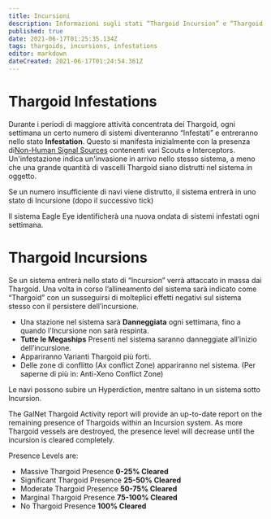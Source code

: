 ```yaml
---
title: Incursioni
description: Informazioni sugli stati “Thargoid Incursion” e “Thargoid Infestation”
published: true
date: 2021-06-17T01:25:35.134Z
tags: thargoids, incursions, infestations
editor: markdown
dateCreated: 2021-06-17T01:24:54.361Z
---
```


# Thargoid Infestations
Durante i periodi di maggiore attività concentrata dei Thargoid, ogni settimana un certo numero di sistemi diventeranno “Infestati” e entreranno nello stato **Infestation**. Questo si manifesta inizialmente con la presenza di[Non-Human Signal Sources](/en/nhss) contenenti vari Scouts e Interceptors. Un'infestazione indica un'invasione in arrivo nello stesso sistema, a meno che una grande quantità di vascelli Thargoid siano distrutti nel sistema in oggetto.

Se un numero insufficiente di navi viene distrutto, il sistema entrerà in uno stato di Incursione (dopo il successivo tick)

Il sistema Eagle Eye identificherà una nuova ondata di sistemi infestati ogni settimana.

# Thargoid Incursions
Se un sistema entrerà nello stato di “Incursion” verrà attaccato in massa dai Thargoid. Una volta in corso l’allineamento del sistema sarà indicato come “Thargoid” con un susseguirsi di molteplici effetti negativi sul sistema stesso con il persistere dell’incursione.

- Una stazione nel sistema sarà **Danneggiata** ogni settimana, fino a quando l'Incursione non sarà respinta.
- **Tutte le Megaships** Presenti nel sistema saranno danneggiate all’inizio dell’incursione.
- Appariranno Varianti Thargoid più forti.
- Delle zone di conflitto (Ax conflict Zone) appariranno nel sistema. (Per saperne di più in: Anti-Xeno Conflict Zone)

Le navi possono subire un Hyperdiction, mentre saltano in un sistema sotto Incursion.

The GalNet Thargoid Activity report will provide an up-to-date report on the remaining presence of Thargoids within an Incursion system. As more Thargoid vessels are destroyed, the presence level will decrease until the incursion is cleared completely.

Presence Levels are:

- Massive Thargoid Presence **0-25% Cleared**
- Significant Thargoid Presence **25-50% Cleared**
- Moderate Thargoid Presence **50-75% Cleared**
- Marginal Thargoid Presence **75-100% Cleared**
- No Thargoid Presence **100% Cleared**